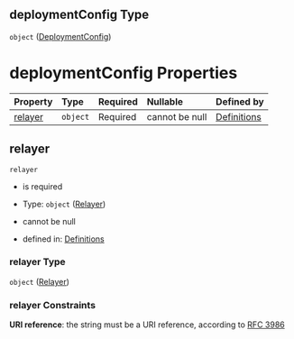 ## deploymentConfig Type

`object` ([DeploymentConfig](definitions-definitions-deploymentconfig.md))

# deploymentConfig Properties

| Property            | Type     | Required | Nullable       | Defined by                                                                                                     |
| :------------------ | :------- | :------- | :------------- | :------------------------------------------------------------------------------------------------------------- |
| [relayer](#relayer) | `object` | Required | cannot be null | [Definitions](definitions-definitions-relayer.md "#/definitions/deploymentConfig/properties/relayer") |

## relayer



`relayer`

*   is required

*   Type: `object` ([Relayer](definitions-definitions-relayer.md))

*   cannot be null

*   defined in: [Definitions](definitions-definitions-relayer.md "#/definitions/deploymentConfig/properties/relayer")

### relayer Type

`object` ([Relayer](definitions-definitions-relayer.md))

### relayer Constraints

**URI reference**: the string must be a URI reference, according to [RFC 3986](https://tools.ietf.org/html/rfc3986 "check the specification")
